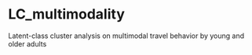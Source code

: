 # LC_multimodality
Latent-class cluster analysis on multimodal travel behavior by young and older adults
